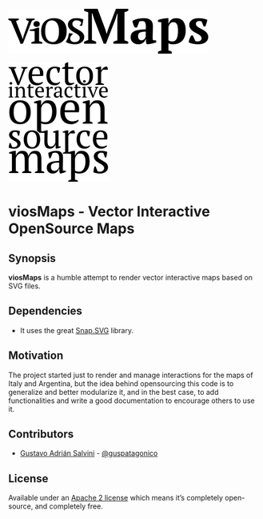 ![viosMaps](media/viosmaps-logo.png)

![viosMaps](media/viosmaps-logo-02.png)

# viosMaps - Vector Interactive OpenSource Maps

## Synopsis

**viosMaps** is a humble attempt to render vector interactive maps based on SVG files. 

## Dependencies

* It uses the great [Snap.SVG](http://snapsvg.io) library.

## Motivation

The project started just to render and manage interactions for the maps of Italy and Argentina, but the idea behind opensourcing this code is to generalize and better modularize it, and in the best case, to add functionalities and write a good documentation to encourage others to use it.

## Contributors

* [Gustavo Adrián Salvini](https://about.me/gustavosalvini) - [@guspatagonico](http://twitter.com/guspatagonico)

## License

Available under an [Apache 2 license](https://github.com/adobe-webplatform/Snap.svg/blob/master/LICENSE) which means it’s completely open-source, and completely free.